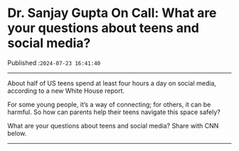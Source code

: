 # Dr. Sanjay Gupta On Call: What are your questions about teens and social media?

Published :`2024-07-23 16:41:40`

---

About half of US teens spend at least four hours a day on social media, according to a new White House report.

For some young people, it’s a way of connecting; for others, it can be harmful. So how can parents help their teens navigate this space safely?

What are your questions about teens and social media? Share with CNN below.

---

